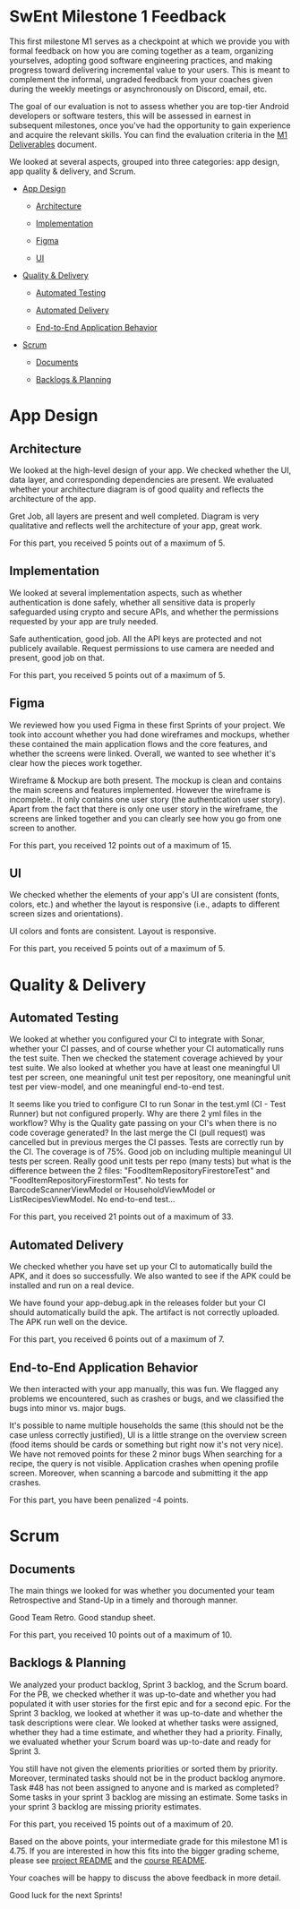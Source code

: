 
# SwEnt Milestone 1 Feedback

This first milestone M1 serves as a checkpoint at which we provide you with formal feedback on how you are coming together as a team, organizing yourselves, adopting good software engineering practices, and making progress toward delivering incremental value to your users. This is meant to complement the informal, ungraded feedback from your coaches given during the weekly meetings or asynchronously on Discord, email, etc.

The goal of our evaluation is not to assess whether you are top-tier Android developers or software testers, this will be assessed in earnest in subsequent milestones, once you've had the opportunity to gain experience and acquire the relevant skills. You can find the evaluation criteria in the [M1 Deliverables](https://github.com/swent-epfl/public/blob/main/project/M1.md) document.

We looked at several aspects, grouped into three categories: app design, app quality & delivery, and Scrum.

- [App Design](#app-design)

  - [Architecture](#architecture)

  - [Implementation](#implementation)

  - [Figma](#figma)

  - [UI](#ui)

- [Quality & Delivery](#quality-&-delivery)

  - [Automated Testing](#automated-testing)

  - [Automated Delivery](#automated-delivery)

  - [End-to-End Application Behavior](#end-to-end-application-behavior)

- [Scrum](#scrum)

  - [Documents](#documents)

  - [Backlogs & Planning](#backlogs-&-planning)

# App Design

## Architecture

We looked at the high-level design of your app. We checked whether the UI, data layer, and corresponding dependencies are present. We evaluated whether your architecture diagram is of good quality and reflects the architecture of the app.

Gret Job, all layers are present and well completed.
Diagram is very qualitative and reflects well the architecture of your app, great work.

For this part, you received 5 points out of a maximum of 5.

## Implementation

We looked at several implementation aspects, such as whether authentication is done safely, whether all sensitive data is properly safeguarded using crypto and secure APIs, and whether the permissions requested by your app are truly needed.

Safe authentication, good job.
All the API keys are protected and not publicely available.
Request permissions to use camera are needed and present, good job on that.

For this part, you received 5 points out of a maximum of 5.

## Figma

We reviewed how you used Figma in these first Sprints of your project. We took into account whether you had done wireframes and mockups, whether these contained the main application flows and the core features, and whether the screens were linked. Overall, we wanted to see whether it's clear how the pieces work together.

Wireframe & Mockup are both present.
The mockup is clean and contains the main screens and features implemented. However the wireframe is incomplete.. It only contains one user story (the authentication user story).
Apart from the fact that there is only one user story in the wireframe, the screens are linked together and you can clearly see how you go from one screen to another.

For this part, you received 12 points out of a maximum of 15.

## UI

We checked whether the elements of your app's UI are consistent (fonts, colors, etc.) and whether the layout is responsive (i.e., adapts to different screen sizes and orientations).

UI colors and fonts are consistent.
Layout is responsive.

For this part, you received 5 points out of a maximum of 5.

# Quality & Delivery

## Automated Testing

We looked at whether you configured your CI to integrate with Sonar, whether your CI passes, and of course whether your CI automatically runs the test suite. Then we checked the statement coverage achieved by your test suite. We also looked at whether you have at least one meaningful UI test per screen, one meaningful unit test per repository, one meaningful unit test per view-model, and one meaningful end-to-end test.

It seems like you tried to configure CI to run Sonar in the test.yml (CI - Test Runner) but not configured properly. Why are there 2 yml files in the workflow? Why is the Quality gate passing on your CI's when there is no code coverage generated?
In the last merge the CI (pull request) was cancelled but in previous merges the CI passes.
Tests are correctly run by the CI.
The coverage is of 75%.
Good job on including multiple meaningul UI tests per screen.
Really good unit tests per repo (many tests) but what is the difference between the 2 files: "FoodItemRepositoryFirestoreTest" and "FoodItemRepositoryFirestormTest".
No tests for BarcodeScannerViewModel or HouseholdViewModel or ListRecipesViewModel.
No end-to-end test...

For this part, you received 21 points out of a maximum of 33.

## Automated Delivery

We checked whether you have set up your CI to automatically build the APK, and it does so successfully. We also wanted to see if the APK could be installed and run on a real device.

We have found your app-debug.apk in the releases folder but your CI should automatically build the apk. The artifact is not correctly uploaded.
The APK run well on the device.

For this part, you received 6 points out of a maximum of 7.

## End-to-End Application Behavior

We then interacted with your app manually, this was fun. We flagged any problems we encountered, such as crashes or bugs, and we classified the bugs into minor vs. major bugs.

It's possible to name multiple households the same (this should not be the case unless correctly justified), UI is a little strange on the overview screen (food items should be cards or something but right now it's not very nice). We have not removed points for these 2 minor bugs
When searching for a recipe, the query is not visible.
Application crashes when opening profile screen. Moreover, when scanning a barcode and submitting it the app crashes.

For this part, you have been penalized -4 points.

# Scrum

## Documents

The main things we looked for was whether you documented your team Retrospective and Stand-Up in a timely and thorough manner.

Good Team Retro.
Good standup sheet.

For this part, you received 10 points out of a maximum of 10.

## Backlogs & Planning

We analyzed your product backlog, Sprint 3 backlog, and the Scrum board. For the PB, we checked whether it was up-to-date and whether you had populated it with user stories for the first epic and for a second epic. For the Sprint 3 backlog, we looked at whether it was up-to-date and whether the task descriptions were clear. We looked at whether tasks were assigned, whether they had a time estimate, and whether they had a priority. Finally, we evaluated whether your
Scrum board was up-to-date and ready for Sprint 3.

You still have not given the elements priorities or sorted them by priority. Moreover, terminated tasks should not be in the product backlog anymore.
Task #48 has not been assigned to anyone and is marked as completed?
Some tasks in your sprint 3 backlog are missing an estimate.
Some tasks in your sprint 3 backlog are missing priority estimates.

For this part, you received 15 points out of a maximum of 20.

Based on the above points, your intermediate grade for this milestone M1 is 4.75. If you are interested in how this fits into the bigger grading scheme, please see [project README](https://github.com/swent-epfl/private/blob/main/project/README.md) and the [course README](https://github.com/swent-epfl/public/blob/main/README.md).

Your coaches will be happy to discuss the above feedback in more detail.

Good luck for the next Sprints!
